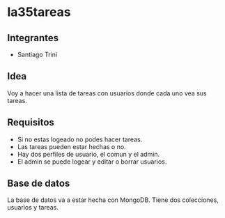 # la35tareas

## Integrantes

- Santiago Trini

## Idea

Voy a hacer una lista de tareas con usuarios donde cada uno vea sus tareas.

## Requisitos

- Si no estas logeado no podes hacer tareas.
- Las tareas pueden estar hechas o no.
- Hay dos perfiles de usuario, el comun y el admin.
- El admin se puede logear y editar o borrar usuarios.

## Base de datos

La base de datos va a estar hecha con MongoDB.
Tiene dos colecciones, usuarios y tareas.
